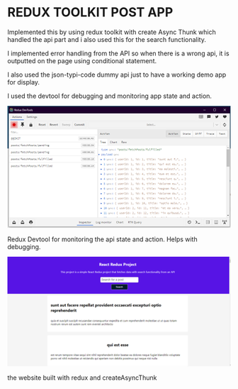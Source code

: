 # REDUX TOOLKIT POST APP

Implemented this by using redux toolkit with create Async Thunk which handled the api part and i also used this for the search functionality. 

I implemented error handling from the API so when there is a wrong api, it is outputted on the page using conditional statement. 

I also used the json-typi-code dummy api just to have a working demo app for display.

I used the devtool for debugging and monitoring app state and action.

![1676721152906](image/README/1676721152906.png)

Redux Devtool for monitoring the api state and action. Helps with debugging.

![1676721192965](image/README/1676721192965.png)

the website built with redux and createAsyncThunk
